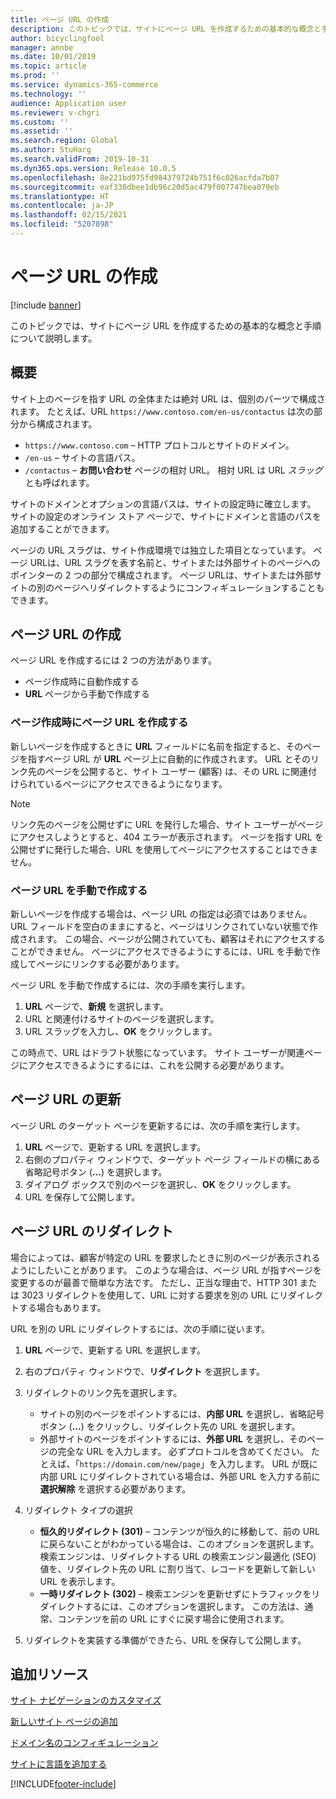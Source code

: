 ```yaml
---
title: ページ URL の作成
description: このトピックでは、サイトにページ URL を作成するための基本的な概念と手順について説明します。
author: bicyclingfool
manager: annbe
ms.date: 10/01/2019
ms.topic: article
ms.prod: ''
ms.service: dynamics-365-commerce
ms.technology: ''
audience: Application user
ms.reviewer: v-chgri
ms.custom: ''
ms.assetid: ''
ms.search.region: Global
ms.author: StuHarg
ms.search.validFrom: 2019-10-31
ms.dyn365.ops.version: Release 10.0.5
ms.openlocfilehash: 8e221bd975fd984379724b751f6c026acfda7b07
ms.sourcegitcommit: eaf330dbee1db96c20d5ac479f007747bea079eb
ms.translationtype: HT
ms.contentlocale: ja-JP
ms.lasthandoff: 02/15/2021
ms.locfileid: "5207898"
---
```

# <a name="create-a-page-url"></a>ページ URL の作成


[!include [banner](includes/banner.md)]

このトピックでは、サイトにページ URL を作成するための基本的な概念と手順について説明します。

## <a name="overview"></a>概要

サイト上のページを指す URL の全体または絶対 URL は、個別のパーツで構成されます。 たとえば、URL `https://www.contoso.com/en-us/contactus` は次の部分から構成されます。

- `https://www.contoso.com` – HTTP プロトコルとサイトのドメイン。
- `/en-us` – サイトの言語パス。
- `/contactus` – **お問い合わせ** ページの相対 URL。 相対 URL は URL *スラッグ* とも呼ばれます。

サイトのドメインとオプションの言語パスは、サイトの設定時に確立します。 サイトの設定のオンライン ストア ページで、サイトにドメインと言語のパスを追加することができます。

ページの URL スラグは、サイト作成環境では独立した項目となっています。 ページ URLは、URL スラグを表す名前と、サイトまたは外部サイトのページへのポインターの 2 つの部分で構成されます。 ページ URLは、サイトまたは外部サイトの別のページへリダイレクトするようにコンフィギュレーションすることもできます。

## <a name="create-a-page-url"></a>ページ URL の作成

ページ URL を作成するには 2 つの方法があります。

- ページ作成時に自動作成する
- **URL** ページから手動で作成する

### <a name="create-a-page-url-when-you-create-a-page"></a>ページ作成時にページ URL を作成する

新しいページを作成するときに **URL** フィールドに名前を指定すると、そのページを指すページ URL が **URL** ページ上に自動的に作成されます。 URL とそのリンク先のページを公開すると、サイト ユーザー (顧客) は、その URL に関連付けられているページにアクセスできるようになります。

> [!NOTE]
> リンク先のページを公開せずに URL を発行した場合、サイト ユーザーがページにアクセスしようとすると、404 エラーが表示されます。 ページを指す URL を公開せずに発行した場合、URL を使用してページにアクセスすることはできません。

### <a name="manually-create-a-page-url"></a>ページ URL を手動で作成する

新しいページを作成する場合は、ページ URL の指定は必須ではありません。 URL フィールドを空白のままにすると、ページはリンクされていない状態で作成されます。 この場合、ページが公開されていても、顧客はそれにアクセスすることができません。 ページにアクセスできるようにするには、URL を手動で作成してページにリンクする必要があります。

ページ URL を手動で作成するには、次の手順を実行します。

1. **URL** ページで、**新規** を選択します。
1. URL と関連付けるサイトのページを選択します。
1. URL スラッグを入力し、**OK** をクリックします。

この時点で、URL はドラフト状態になっています。 サイト ユーザーが関連ページにアクセスできるようにするには、これを公開する必要があります。

## <a name="update-a-page-url"></a>ページ URL の更新

ページ URL のターゲット ページを更新するには、次の手順を実行します。

1. **URL** ページで、更新する URL を選択します。
1. 右側のプロパティ ウィンドウで、ターゲット ページ フィールドの横にある省略記号ボタン (**...**) を選択します。
1. ダイアログ ボックスで別のページを選択し、**OK** をクリックします。
1. URL を保存して公開します。

## <a name="redirect-a-page-url"></a>ページ URL のリダイレクト

場合によっては、顧客が特定の URL を要求したときに別のページが表示されるようにしたいことがあります。 このような場合は、ページ URL が指すページを変更するのが最善で簡単な方法です。 ただし、正当な理由で、HTTP 301 または 3023 リダイレクトを使用して、URL に対する要求を別の URL にリダイレクトする場合もあります。

URL を別の URL にリダイレクトするには、次の手順に従います。

1. **URL** ページで、更新する URL を選択します。
1. 右のプロパティ ウィンドウで、**リダイレクト** を選択します。
1. リダイレクトのリンク先を選択します。

    - サイトの別のページをポイントするには、**内部 URL** を選択し、省略記号ボタン (**...**) をクリックし、リダイレクト先の URL を選択します。
    - 外部サイトのページをポイントするには、**外部 URL** を選択し、そのページの完全な URL を入力します。 必ずプロトコルを含めてください。 たとえば、「`https://domain.com/new/page`」を入力します。 URL が既に内部 URL にリダイレクトされている場合は、外部 URL を入力する前に **選択解除** を選択する必要があります。

1. リダイレクト タイプの選択

    - **恒久的リダイレクト (301)** – コンテンツが恒久的に移動して、前の URL に戻らないことがわかっている場合は、このオプションを選択します。 検索エンジンは、リダイレクトする URL の検索エンジン最適化 (SEO) 値を、リダイレクト先の URL に割り当て、レコードを更新して新しい URL を表示します。 
    - **一時リダイレクト (302)** – 検索エンジンを更新せずにトラフィックをリダイレクトするには、このオプションを選択します。 この方法は、通常、コンテンツを前の URL にすぐに戻す場合に使用されます。

1. リダイレクトを実装する準備ができたら、URL を保存して公開します。

## <a name="additional-resources"></a>追加リソース

[サイト ナビゲーションのカスタマイズ](customize-site-navigation.md)

[新しいサイト ページの追加](add-new-page.md)

[ドメイン名のコンフィギュレーション](configure-your-domain-name.md)

[サイトに言語を追加する](add-languages-to-site.md)


[!INCLUDE[footer-include](../includes/footer-banner.md)]
